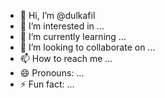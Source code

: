- 👋 Hi, I’m @dulkafil
- 👀 I’m interested in ...
- 🌱 I’m currently learning ...
- 💞️ I’m looking to collaborate on ...
- 📫 How to reach me ...
- 😄 Pronouns: ...
- ⚡ Fun fact: ...

<!---
dulkafil/dulkafil is a ✨ special ✨ repository because its `README.md` (this file) appears on your GitHub profile.
You can click the Preview link to take a look at your changes.
--->
